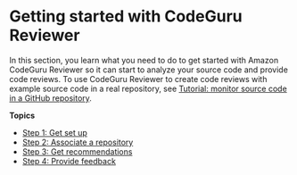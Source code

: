 # Getting started with CodeGuru Reviewer<a name="getting-started-with-guru"></a>

In this section, you learn what you need to do to get started with Amazon CodeGuru Reviewer so it can start to analyze your source code and provide code reviews\. To use CodeGuru Reviewer to create code reviews with example source code in a real repository, see [Tutorial: monitor source code in a GitHub repository](tutorial-github-reviewer.md)\.

**Topics**
+ [Step 1: Get set up](getting-started-prequisites.md)
+ [Step 2: Associate a repository](getting-started-associate-repository.md)
+ [Step 3: Get recommendations](get-results.md)
+ [Step 4: Provide feedback](provide-feedback.md)